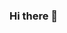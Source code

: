 ### Hi there 👋

<!--
**KayoRonald/KayoRonald** is a ✨ _special_ ✨ repository because its `README.md` (this file) appears on your GitHub profile.

- 👋 Hi, I’m @KayoRonald
- 🌱 I’m currently learning Reactjs (React Native) and TypeScript
- 👯 I’m looking to collaborate on projects with Reacjs
-->
